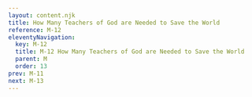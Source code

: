 ```yaml
---
layout: content.njk
title: How Many Teachers of God are Needed to Save the World
reference: M-12
eleventyNavigation:
  key: M-12
  title: M-12 How Many Teachers of God are Needed to Save the World
  parent: M
  order: 13
prev: M-11
next: M-13
---
```


<div id=3 style=height:0></div>
